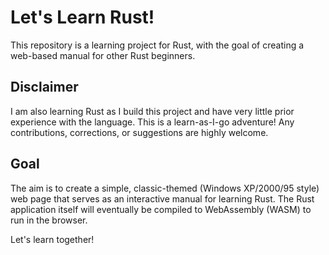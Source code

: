 # Let's Learn Rust!

This repository is a learning project for Rust, with the goal of creating a web-based manual for other Rust beginners.

## Disclaimer

I am also learning Rust as I build this project and have very little prior experience with the language. This is a learn-as-I-go adventure! Any contributions, corrections, or suggestions are highly welcome.

## Goal

The aim is to create a simple, classic-themed (Windows XP/2000/95 style) web page that serves as an interactive manual for learning Rust. The Rust application itself will eventually be compiled to WebAssembly (WASM) to run in the browser.

Let's learn together!
